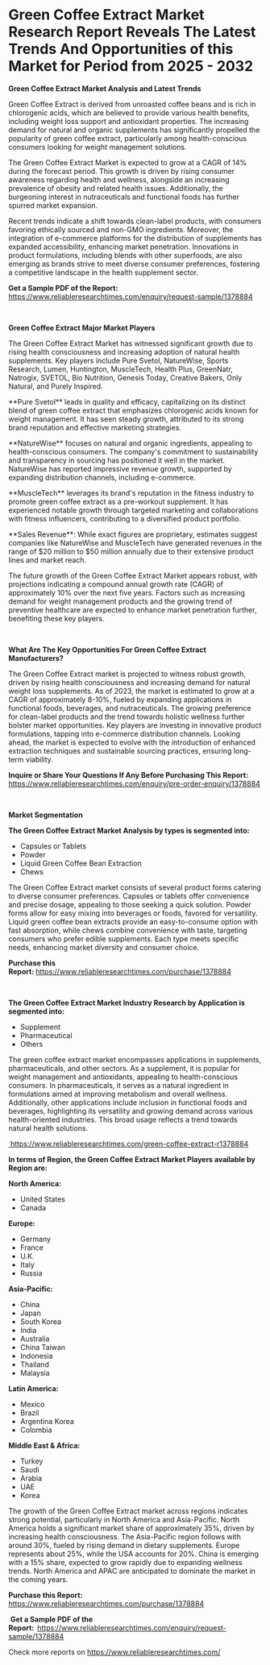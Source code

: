 <p><h1>Green Coffee Extract Market Research Report Reveals The Latest Trends And Opportunities of this Market for Period from 2025 - 2032</h1></p><p><strong>Green Coffee Extract Market Analysis and Latest Trends</strong></p>
<p><p>Green Coffee Extract is derived from unroasted coffee beans and is rich in chlorogenic acids, which are believed to provide various health benefits, including weight loss support and antioxidant properties. The increasing demand for natural and organic supplements has significantly propelled the popularity of green coffee extract, particularly among health-conscious consumers looking for weight management solutions.</p><p>The Green Coffee Extract Market is expected to grow at a CAGR of 14% during the forecast period. This growth is driven by rising consumer awareness regarding health and wellness, alongside an increasing prevalence of obesity and related health issues. Additionally, the burgeoning interest in nutraceuticals and functional foods has further spurred market expansion. </p><p>Recent trends indicate a shift towards clean-label products, with consumers favoring ethically sourced and non-GMO ingredients. Moreover, the integration of e-commerce platforms for the distribution of supplements has expanded accessibility, enhancing market penetration. Innovations in product formulations, including blends with other superfoods, are also emerging as brands strive to meet diverse consumer preferences, fostering a competitive landscape in the health supplement sector.</p></p>
<p><strong>Get a Sample PDF of the Report:&nbsp;</strong> <a href="https://www.reliableresearchtimes.com/enquiry/request-sample/1378884?utm_campaign=2466&utm_medium=2&utm_source=Github&utm_content=ia&utm_term=14022025&utm_id=green-coffee-extract">https://www.reliableresearchtimes.com/enquiry/request-sample/1378884</a></p>
<p>&nbsp;</p>
<p><strong>Green Coffee Extract Major Market Players</strong></p>
<p><p>The Green Coffee Extract Market has witnessed significant growth due to rising health consciousness and increasing adoption of natural health supplements. Key players include Pure Svetol, NatureWise, Sports Research, Lumen, Huntington, MuscleTech, Health Plus, GreenNatr, Natrogix, SVETOL, Bio Nutrition, Genesis Today, Creative Bakers, Only Natural, and Purely Inspired.</p><p>**Pure Svetol** leads in quality and efficacy, capitalizing on its distinct blend of green coffee extract that emphasizes chlorogenic acids known for weight management. It has seen steady growth, attributed to its strong brand reputation and effective marketing strategies. </p><p>**NatureWise** focuses on natural and organic ingredients, appealing to health-conscious consumers. The company's commitment to sustainability and transparency in sourcing has positioned it well in the market. NatureWise has reported impressive revenue growth, supported by expanding distribution channels, including e-commerce.</p><p>**MuscleTech** leverages its brand's reputation in the fitness industry to promote green coffee extract as a pre-workout supplement. It has experienced notable growth through targeted marketing and collaborations with fitness influencers, contributing to a diversified product portfolio.</p><p>**Sales Revenue**: While exact figures are proprietary, estimates suggest companies like NatureWise and MuscleTech have generated revenues in the range of $20 million to $50 million annually due to their extensive product lines and market reach.</p><p>The future growth of the Green Coffee Extract Market appears robust, with projections indicating a compound annual growth rate (CAGR) of approximately 10% over the next five years. Factors such as increasing demand for weight management products and the growing trend of preventive healthcare are expected to enhance market penetration further, benefiting these key players.</p></p>
<p>&nbsp;</p>
<p><strong>What Are The Key Opportunities For Green Coffee Extract Manufacturers?</strong></p>
<p><p>The Green Coffee Extract market is projected to witness robust growth, driven by rising health consciousness and increasing demand for natural weight loss supplements. As of 2023, the market is estimated to grow at a CAGR of approximately 8-10%, fueled by expanding applications in functional foods, beverages, and nutraceuticals. The growing preference for clean-label products and the trend towards holistic wellness further bolster market opportunities. Key players are investing in innovative product formulations, tapping into e-commerce distribution channels. Looking ahead, the market is expected to evolve with the introduction of enhanced extraction techniques and sustainable sourcing practices, ensuring long-term viability.</p></p>
<p><strong>Inquire or Share Your Questions If Any Before Purchasing This Report:</strong> <a href="https://www.reliableresearchtimes.com/enquiry/pre-order-enquiry/1378884?utm_campaign=2466&utm_medium=2&utm_source=Github&utm_content=ia&utm_term=14022025&utm_id=green-coffee-extract">https://www.reliableresearchtimes.com/enquiry/pre-order-enquiry/1378884</a></p>
<p>&nbsp;</p>
<p><strong>Market Segmentation</strong></p>
<p><strong>The Green Coffee Extract Market Analysis by types is segmented into:</strong></p>
<p><ul><li>Capsules or Tablets</li><li>Powder</li><li>Liquid Green Coffee Bean Extraction</li><li>Chews</li></ul></p>
<p><p>The Green Coffee Extract market consists of several product forms catering to diverse consumer preferences. Capsules or tablets offer convenience and precise dosage, appealing to those seeking a quick solution. Powder forms allow for easy mixing into beverages or foods, favored for versatility. Liquid green coffee bean extracts provide an easy-to-consume option with fast absorption, while chews combine convenience with taste, targeting consumers who prefer edible supplements. Each type meets specific needs, enhancing market diversity and consumer choice.</p></p>
<p><strong>Purchase this Report:&nbsp;</strong><a href="https://www.reliableresearchtimes.com/purchase/1378884?utm_campaign=2466&utm_medium=2&utm_source=Github&utm_content=ia&utm_term=14022025&utm_id=green-coffee-extract">https://www.reliableresearchtimes.com/purchase/1378884</a></p>
<p>&nbsp;</p>
<p><strong>The Green Coffee Extract Market Industry Research by Application is segmented into:</strong></p>
<p><ul><li>Supplement</li><li>Pharmaceutical</li><li>Others</li></ul></p>
<p><p>The green coffee extract market encompasses applications in supplements, pharmaceuticals, and other sectors. As a supplement, it is popular for weight management and antioxidants, appealing to health-conscious consumers. In pharmaceuticals, it serves as a natural ingredient in formulations aimed at improving metabolism and overall wellness. Additionally, other applications include inclusion in functional foods and beverages, highlighting its versatility and growing demand across various health-oriented industries. This broad usage reflects a trend towards natural health solutions.</p></p>
<p><a href="https://www.reliableresearchtimes.com/green-coffee-extract-r1378884?utm_campaign=2466&utm_medium=2&utm_source=Github&utm_content=ia&utm_term=14022025&utm_id=green-coffee-extract">&nbsp;https://www.reliableresearchtimes.com/green-coffee-extract-r1378884</a></p>
<p><strong>In terms of Region, the Green Coffee Extract Market Players available by Region are:</strong></p>
<p>
    <p> <strong> North America: </strong>
        <ul>
            <li>United States</li>
            <li>Canada</li>
        </ul>
        </p> 
    <p> <strong> Europe: </strong>
        <ul>
            <li>Germany</li>
            <li>France</li>
            <li>U.K.</li>
            <li>Italy</li>
            <li>Russia</li>
        </ul>
        </p> 
    <p> <strong> Asia-Pacific: </strong>
        <ul>
            <li>China</li>
            <li>Japan</li>
            <li>South Korea</li>
            <li>India</li>
            <li>Australia</li>
            <li>China Taiwan</li>
            <li>Indonesia</li>
            <li>Thailand</li>
            <li>Malaysia</li>
        </ul>
        </p> 
    <p> <strong> Latin America: </strong>
        <ul>
            <li>Mexico</li>
            <li>Brazil</li>
            <li>Argentina Korea</li>
            <li>Colombia</li>
        </ul>
        </p> 
    <p> <strong> Middle East & Africa: </strong>
        <ul>
            <li>Turkey</li>
            <li>Saudi</li>
            <li>Arabia</li>
            <li>UAE</li>
            <li>Korea</li>
        </ul>
    </p>
    </p>
<p><p>The growth of the Green Coffee Extract market across regions indicates strong potential, particularly in North America and Asia-Pacific. North America holds a significant market share of approximately 35%, driven by increasing health consciousness. The Asia-Pacific region follows with around 30%, fueled by rising demand in dietary supplements. Europe represents about 25%, while the USA accounts for 20%. China is emerging with a 15% share, expected to grow rapidly due to expanding wellness trends. North America and APAC are anticipated to dominate the market in the coming years.</p></p>
<p><strong>Purchase this Report: </strong><a href="https://www.reliableresearchtimes.com/purchase/1378884?utm_campaign=2466&utm_medium=2&utm_source=Github&utm_content=ia&utm_term=14022025&utm_id=green-coffee-extract">https://www.reliableresearchtimes.com/purchase/1378884</a></p>
<p>&nbsp;<strong>Get a Sample PDF of the Report:&nbsp;&nbsp;</strong><a href="https://www.reliableresearchtimes.com/enquiry/request-sample/1378884?utm_campaign=2466&utm_medium=2&utm_source=Github&utm_content=ia&utm_term=14022025&utm_id=green-coffee-extract">https://www.reliableresearchtimes.com/enquiry/request-sample/1378884</a></p>
<p><strong></strong></p>
<p>Check more reports on <a href="https://www.reliableresearchtimes.com/?utm_campaign=2466&utm_medium=2&utm_source=Github&utm_content=ia&utm_term=14022025&utm_id=green-coffee-extract">https://www.reliableresearchtimes.com/</a></p>